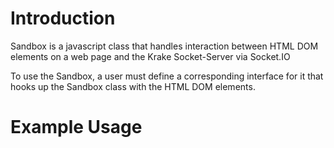 Introduction
=======

Sandbox is a javascript class that handles interaction between HTML DOM elements on a web page and the 
Krake Socket-Server via Socket.IO

To use the Sandbox, a user must define a corresponding interface for it that hooks up the Sandbox class with the 
HTML DOM elements. 

Example Usage
=======
  
  <!--Include the Sandbox class-->
  <script src='/js/sandbox.js'></script>  
  
  <script>
    // @Description : Start extending Sandbox.interface
    SandBox.interface = {};

    // @Description : Visually increment the counter for a specific type
    // @Param : type:String - the following two String values are called
    //   'logs' -
    /      Called each time a new log gets returned from the Krake Socket Server
    //   'data-row' - 
    //     Called each time a new record gets returned from the Krake Socket Server
    SandBox.interface.incrementCounter = function(type) {
      var selector = '#' + type + '-counter';
      jQuery(selector).html(jQuery(selector).html() * 1 + 1);
    }

    // @Description : This method is called when Sandbox detects an error in the Krake definition.
    // @Param : msg:String - The error message String
    SandBox.interface.displayError = function(msg) {
      jQuery('#krake_err_msg').html(msg);
    }

    // @Description : We are assuming you are using the jQuery Tabs show your results. Types of tabs include the following
    //    edit
    //    logs
    //    datatable
    // @param : id:String - the id to the pane
    SandBox.interface.showPane = function(id) {
      var pane = jQuery('#myTab a[href="#' + id + '_pane"]')
      pane.tab('show');
    }

    // @Description : The method to call when appending new log entries to the logs panel
    // @param : data : String
    SandBox.interface.appendLog = function(data) {
      jQuery('#info_msg').prepend('\n\n');    
      jQuery('#info_msg').prepend(data);
    }

    // @Description : The method to call when appending a new row of record to the datatable panel
    // @param : columns:Array
    //   [{
    //       data : 'column1_value'
    //     },{
    //       data : 'column2_value'
    //   }]
    SandBox.interface.appendRecord = function(columns) {
      var row = document.createElement('tr');
      columns.forEach(function(column) {
        var cell = document.createElement('td');
        var data = column.data;
        if(data) {
          jQuery(column).html(data);
        }
        jQuery(row).append(cell);
      });
      jQuery('#data-table-header').after(row);  
    } 

    // @Description : This method is called by the Sandbox class to get the raw Query String input from the HTML DOM element
    //    that holds the Krake Definition
    SandBox.interface.queryString = function() {
      return jQuery('#krake_content').val();
    }

    // @Description : This method is called by the Sandbox class to set the raw Query String input to the HTML DOM element
    //    that is supposed to hold the Krake Definition
    // @param : f:String
    SandBox.interface.setQueryString = function(f) {
      return jQuery('#krake_content').val(f);
    }

    // @Description : This method is called by the Sandbox class to clear all values in the following panels
    //   krake_err_msg
    //   logs-counter
    //   json-counter 
    //   data_table
    //   data-row-counter
    SandBox.interface.clearData = function() { 
      jQuery('pre').html('');
      jQuery('#krake_err_msg').html('');  
      jQuery('#logs-counter').html(0);
      jQuery('#json-counter').html(0);    
      jQuery('#data_table').html('');
      jQuery('#data-row-counter').html(0);  
    }

    // @Description : This method is called by the Sandbox class to set the table header values for the data_table panel
    // @params : schema:Array[ 'Header 1' ,'Header 2' , 'Header 3' ]
    SandBox.interface.setHeader = function(schema) {
      var row = document.createElement('tr');
      jQuery(row).attr('id', 'data-table-header');
      schema.forEach(function(header) {
        var column = document.createElement('th');
        jQuery(row).append(column);
        jQuery(column).html(header);
      });
      jQuery('#data_table').append(row);
    } 

    // @Description : This method returns the reference to the DOM element [Start Test Button]. 
    //   The [Start Test Button] triggers the sending of task to the Krake Socket 
    //   Service for processing in the cloud
    SandBox.interface.taskButton = function() {
      return jQuery('#run_scrap_button');
    }

    // @Description : This method returns the reference to the [Start Test Button]
    //    when it is in an idle state
    SandBox.interface.taskButton.readsStart = function() {
      var buttonHTML = SandBox.interface.taskButton().html();
      return (/test/i).test(buttonHTML)
    }

    // @Description : This method sets the [Start Test Button] to its idle state
    SandBox.interface.taskButton.setStart = function() {
      jQuery('#run_scrap_button').html('Test it!');
      jQuery('#run_scrap_button').removeAttr("disabled");
    } 

    // @Description : This method sets the [Start Test Button] to its active state
    SandBox.interface.taskButton.setRunning = function() {
      jQuery('#run_scrap_button').html('Pause it!');
    } 

    // @Description : This method sets the [Start Test Button] to its complete state
    SandBox.interface.taskButton.setSuccess = function() {
      jQuery('#run_scrap_button').html('Success!'); 
      jQuery('#run_scrap_button').attr("disabled", "disabled");
    }
  </script>


